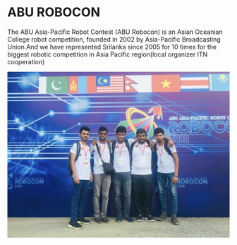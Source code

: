 # ABU ROBOCON

The ABU Asia-Pacific Robot Contest (ABU Robocon) is an Asian Oceanian College robot competition, founded in 2002 by Asia-Pacific Broadcasting Union.And we have represented Srilanka since 2005 for 10 times for the biggest robotic competition in Asia Pacific region(local organizer ITN cooperation)

<center>
<img src="./media/IMG_7841.JPG" alt="Drawing"/>
</center>
